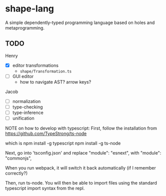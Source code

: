 # shape-lang

A simple dependently-typed programming language based on holes and
metaprogramming.

## TODO

Henry

- [x] editor transformations
  - `shape/Transformation.ts`
- [ ] GUI editor
  - how to navigate AST? arrow keys?

Jacob

- [ ] normalization
- [ ] type-checking
- [ ] type-inference
- [ ] unification

NOTE on how to develop with typescript: First, follow the installation from
https://github.com/TypeStrong/ts-node

which is npm install -g typescript npm install -g ts-node

Next, go into 'tsconfig.json' and replace "module": "esnext", with "module":
"commonjs",

When you run webpack, it will switch it back automatically (if I remember
correctly?)

Then, run ts-node. You will then be able to import files using the standard
typescript import syntax from the repl.
